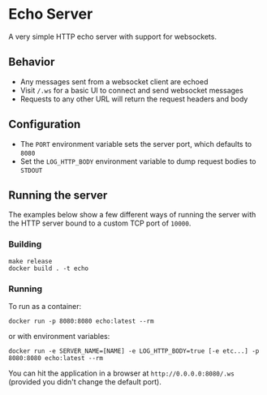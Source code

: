 # Echo Server

A very simple HTTP echo server with support for websockets.

## Behavior
- Any messages sent from a websocket client are echoed
- Visit `/.ws` for a basic UI to connect and send websocket messages
- Requests to any other URL will return the request headers and body

## Configuration

- The `PORT` environment variable sets the server port, which defaults to `8080`
- Set the `LOG_HTTP_BODY` environment variable to dump request bodies to `STDOUT`

## Running the server

The examples below show a few different ways of running the server with the HTTP
server bound to a custom TCP port of `10000`.

### Building

```
make release
docker build . -t echo
```

### Running

To run as a container:

```
docker run -p 8080:8080 echo:latest --rm
```

or with environment variables:
```
docker run -e SERVER_NAME=[NAME] -e LOG_HTTP_BODY=true [-e etc...] -p 8080:8080 echo:latest --rm
```

You can hit the application in a browser at `http://0.0.0.0:8080/.ws` (provided you didn't change the default port).